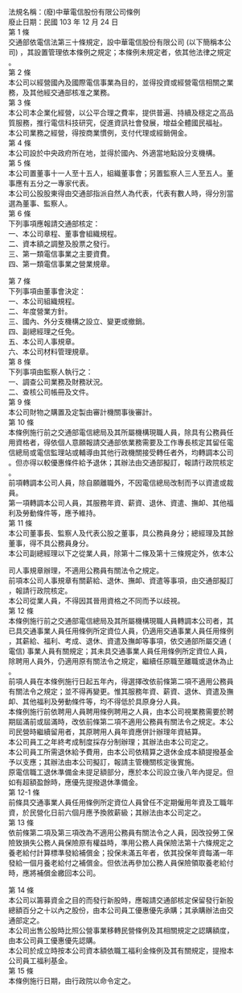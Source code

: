 法規名稱：(廢)中華電信股份有限公司條例  
廢止日期：民國 103 年 12 月 24 日  
第 1 條  
交通部依電信法第三十條規定，設中華電信股份有限公司 (以下簡稱本公  
司) ，其設置管理依本條例之規定；本條例未規定者，依其他法律之規定  
。  
第 2 條  
本公司以經營國內及國際電信事業為目的，並得投資或經營電信相關之業  
務，及其他經交通部核准之業務。  
第 3 條  
本公司本企業化經營，以公平合理之費率，提供普遍、持續及穩定之高品  
質服務，推行電信科技研究，促進資訊社會發展，增益全體國民福祉。  
本公司業務之經營，得按商業慣例，支付代理或經銷佣金。  
第 4 條  
本公司設於中央政府所在地，並得於國內、外適當地點設分支機構。  
第 5 條  
本公司置董事十一人至十五人，組織董事會；另置監察人三人至五人。董  
事應有五分之一專家代表。  
本公司公股股東得由交通部指派自然人為代表，代表有數人時，得分別當  
選為董事、監察人。  
第 6 條  
下列事項應報請交通部核定：  
一、本公司章程、董事會組織規程。  
二、資本額之調整及股票之發行。  
三、第一類電信事業之主要資費。  
四、第一類電信事業之營業規章。  


第 7 條  
下列事項由董事會決定：  
一、本公司組織規程。  
二、年度營業方針。  
三、國內、外分支機構之設立、變更或撤銷。  
四、副總經理之任免。  
五、本公司人事規章。  
六、本公司材料管理規章。  
第 8 條  
下列事項由監察人執行之：  
一、調查公司業務及財務狀況。  
二、查核公司帳冊及文件。  
第 9 條  
本公司財物之購置及定製由審計機關事後審計。  
第 10 條  
本條例施行前之交通部電信總局及其所屬機構現職人員，除具有公務員任  
用資格者，得依個人意願報請交通部依業務需要及工作專長核定其留任電  
信總局或電信監理站或輔導由其他行政機關接受轉任者外，均轉調本公司  
。但亦得以較優惠條件給予退休；其辦法由交通部擬訂，報請行政院核定  
。  
前項轉調本公司人員，除自願離職外，不因電信總局改制而予以資遣或裁  
員。  
第一項轉調本公司人員，其服務年資、薪資、退休、資遣、撫卹、其他福  
利及勞動條件等，應予維持。  
第 11 條  
本公司董事長、監察人及代表公股之董事，具公務員身分；總經理及其餘  
董事，得不具公務員身分。  
本公司副總經理以下之從業人員，除第十二條及第十三條規定外，依本公  


司人事規章辦理，不適用公務員有關法令之規定。  
前項本公司人事規章有關薪給、退休、撫卹、資遣等事項，由交通部擬訂  
，報請行政院核定。  
本公司從業人員，不得因其晉用資格之不同而予以歧視。  
第 12 條  
本條例施行前之交通部電信總局及其所屬機構現職人員轉調本公司者，其  
已具交通事業人員任用條例所定資位人員，仍適用交通事業人員任用條例  
，其薪給、福利、考成、退休、資遣及撫卹等事項，依交通部所屬交通 (  
電信) 事業人員有關規定；其未具交通事業人員任用條例所定資位人員，  
除聘用人員外，仍適用原有關法令之規定，繼續任原職至離職或退休為止  
。  
前項人員在本條例施行日起五年內，得選擇改依前條第二項不適用公務員  
有關法令之規定；並不得再變更。惟其服務年資、薪資、退休、資遣及撫  
卹、其他福利及勞動條件等，均不得低於具原身分人員。  
本條例施行前依聘用人員聘用條例聘用之人員，由本公司視業務需要於聘  
期屆滿前或屆滿時，改依前條第二項不適用公務員有關法令之規定。本公  
司民營時繼續留用者，其原聘用人員年資應併計辦理年資結算。  
本公司員工之年終考成制度採存分制辦理；其辦法由本公司定之。  
本公司員工所需退休給予費用，由本公司依精算之退休金成本額提撥基金  
予以支應；其辦法由本公司擬訂，報請主管機關核定後實施。  
原電信職工退休準備金未提足額部分，應於本公司設立後八年內提足。但  
如有超額盈餘時，應優先提撥退休準備金。  
第 12-1 條  
前條具交通事業人員任用條例所定資位人員曾任不定期僱用年資及工職年  
資，於民營化日前六個月應予換敘薪級；其辦法由本公司定之。  
第 13 條  
依前條第二項及第三項改為不適用公務員有關法令之人員，因改投勞工保  
險致損失公務人員保險原有權益時，準用公務人員保險法第十六條規定之  
養老給付計算標準發給補償金；投保未滿五年者，依其投保年資每滿一年  
發給一個月養老給付之補償金。但依法再參加公務人員保險領取養老給付  
時，應將補償金繳回本公司。  


第 14 條  
本公司以籌募資金之目的而發行新股時，應報請交通部核定保留發行新股  
總額百分之十以內之股份，由本公司員工優惠優先承購；其承購辦法由交  
通部定之。  
本公司出售公股時比照公營事業移轉民營條例及其相關規定之認購額度，  
由本公司員工優惠優先認購。  
本公司於成立時按本公司資本額依職工福利金條例及其有關規定，提撥本  
公司員工福利基金。  
第 15 條  
本條例施行日期，由行政院以命令定之。  


